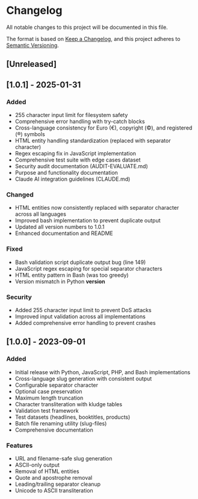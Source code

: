 # Changelog

All notable changes to this project will be documented in this file.

The format is based on [Keep a Changelog](https://keepachangelog.com/en/1.0.0/),
and this project adheres to [Semantic Versioning](https://semver.org/spec/v2.0.0.html).

## [Unreleased]

## [1.0.1] - 2025-01-31

### Added
- 255 character input limit for filesystem safety
- Comprehensive error handling with try-catch blocks
- Cross-language consistency for Euro (€), copyright (©), and registered (®) symbols
- HTML entity handling standardization (replaced with separator character)
- Regex escaping fix in JavaScript implementation
- Comprehensive test suite with edge cases dataset
- Security audit documentation (AUDIT-EVALUATE.md)
- Purpose and functionality documentation
- Claude AI integration guidelines (CLAUDE.md)

### Changed
- HTML entities now consistently replaced with separator character across all languages
- Improved bash implementation to prevent duplicate output
- Updated all version numbers to 1.0.1
- Enhanced documentation and README

### Fixed
- Bash validation script duplicate output bug (line 149)
- JavaScript regex escaping for special separator characters
- HTML entity pattern in Bash (was too greedy)
- Version mismatch in Python __version__

### Security
- Added 255 character input limit to prevent DoS attacks
- Improved input validation across all implementations
- Added comprehensive error handling to prevent crashes

## [1.0.0] - 2023-09-01

### Added
- Initial release with Python, JavaScript, PHP, and Bash implementations
- Cross-language slug generation with consistent output
- Configurable separator character
- Optional case preservation
- Maximum length truncation
- Character transliteration with kludge tables
- Validation test framework
- Test datasets (headlines, booktitles, products)
- Batch file renaming utility (slug-files)
- Comprehensive documentation

### Features
- URL and filename-safe slug generation
- ASCII-only output
- Removal of HTML entities
- Quote and apostrophe removal
- Leading/trailing separator cleanup
- Unicode to ASCII transliteration